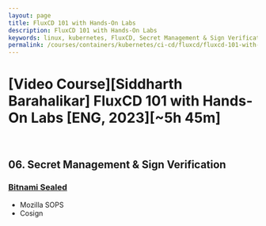 ```yaml
---
layout: page
title: FluxCD 101 with Hands-On Labs
description: FluxCD 101 with Hands-On Labs
keywords: linux, kubernetes, FluxCD, Secret Management & Sign Verification
permalink: /courses/containers/kubernetes/ci-cd/fluxcd/fluxcd-101-with-hands-on-labs/secret-management-and-sign-verification/
---
```


# [Video Course][Siddharth Barahalikar] FluxCD 101 with Hands-On Labs [ENG, 2023][~5h 45m]

<br/>

## 06. Secret Management & Sign Verification

### [Bitnami Sealed](/courses/containers/kubernetes/ci-cd/fluxcd/fluxcd-101-with-hands-on-labs/secret-management-and-sign-verification/bitnami-sealed/)

- Mozilla SOPS
- Cosign
